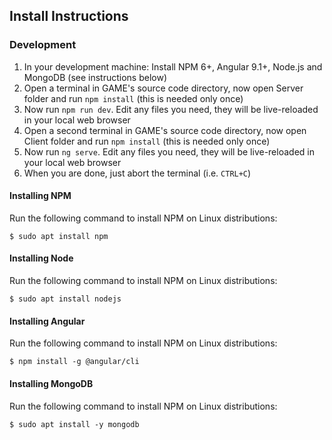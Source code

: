 ## Install Instructions

### Development

1. In your development machine: Install NPM 6+, Angular 9.1+, Node.js and MongoDB (see instructions below)
2. Open a terminal in GAME's source code directory, now open Server folder and run `npm install` (this is needed only once)
3. Now run `npm run dev`. Edit any files you need, they will be live-reloaded in your local web browser
4. Open a second terminal in GAME's source code directory, now open Client folder and run `npm install` (this is needed only once)
3. Now run `ng serve`. Edit any files you need, they will be live-reloaded in your local web browser
4. When you are done, just abort the terminal (i.e. `CTRL+C`)

#### Installing NPM 

Run the following command to install NPM on Linux distributions:

    $ sudo apt install npm

#### Installing Node

Run the following command to install NPM on Linux distributions:

    $ sudo apt install nodejs

#### Installing Angular 

Run the following command to install NPM on Linux distributions:

    $ npm install -g @angular/cli

#### Installing MongoDB

Run the following command to install NPM on Linux distributions:

    $ sudo apt install -y mongodb
